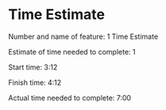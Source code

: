 # Time Estimate

Number and name of feature: 1 Time Estimate

Estimate of time needed to complete: 1

Start time: 3:12

Finish time: 4:12

Actual time needed to complete: 7:00